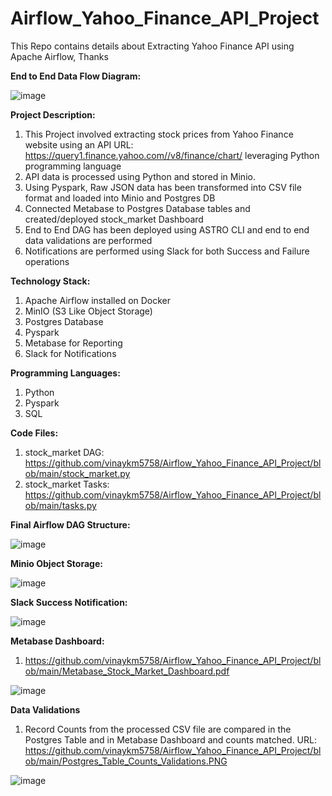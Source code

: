 # Airflow_Yahoo_Finance_API_Project
This Repo contains details about Extracting Yahoo Finance API using Apache Airflow, Thanks

**End to End Data Flow Diagram:**

![image](https://github.com/user-attachments/assets/aae96315-e56d-4e23-bf3a-a1baf14d386b)

**Project Description:**
1. This Project involved extracting stock prices from Yahoo Finance website using an API URL: https://query1.finance.yahoo.com//v8/finance/chart/ leveraging Python programming language
2. API data is processed using Python and stored in Minio.
3. Using Pyspark, Raw JSON data has been transformed into CSV file format and loaded into Minio and Postgres DB
4. Connected Metabase to Postgres Database tables and created/deployed stock_market Dashboard
5. End to End DAG has been deployed using ASTRO CLI and end to end data validations are performed
6. Notifications are performed using Slack for both Success and Failure operations

**Technology Stack:**
1. Apache Airflow installed on Docker
2. MinIO (S3 Like Object Storage)
3. Postgres Database
4. Pyspark 
5. Metabase for Reporting
6. Slack for Notifications

**Programming Languages:**
1. Python
2. Pyspark
3. SQL

**Code Files:**
1. stock_market DAG: https://github.com/vinaykm5758/Airflow_Yahoo_Finance_API_Project/blob/main/stock_market.py
2. stock_market Tasks: https://github.com/vinaykm5758/Airflow_Yahoo_Finance_API_Project/blob/main/tasks.py

**Final Airflow DAG Structure:**

![image](https://github.com/user-attachments/assets/305c1864-3db0-4f40-9040-3b3646892407)

**Minio Object Storage:**

![image](https://github.com/user-attachments/assets/d6d61920-0fc7-478b-bbff-7d5c38bcf123)


**Slack Success Notification:**

![image](https://github.com/user-attachments/assets/80f5847e-d519-4f96-969e-cf4981e7c6d3)


**Metabase Dashboard:**
1. https://github.com/vinaykm5758/Airflow_Yahoo_Finance_API_Project/blob/main/Metabase_Stock_Market_Dashboard.pdf

![image](https://github.com/user-attachments/assets/1e9110ed-8098-4932-8554-330cd7370474)



**Data Validations**
1. Record Counts from the processed CSV file are compared in the Postgres Table and in Metabase Dashboard and counts matched. URL: https://github.com/vinaykm5758/Airflow_Yahoo_Finance_API_Project/blob/main/Postgres_Table_Counts_Validations.PNG

![image](https://github.com/user-attachments/assets/d81529e2-db79-4256-8df2-d10c98bb876b)


